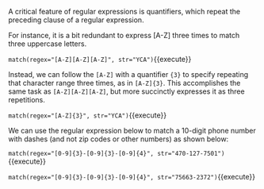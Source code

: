 A critical feature of regular expressions is quantifiers, which repeat the preceding clause of a regular expression.

For instance, it is a bit redundant to express [A-Z] three times to match three uppercase letters.

`match(regex="[A-Z][A-Z][A-Z]", str="YCA")`{{execute}}

Instead, we can follow the `[A-Z]` with a quantifier `{3}` to specify repeating that character range three times, as in `[A-Z]{3}`. This accomplishes the same task as `[A-Z][A-Z][A-Z]`, but more succinctly expresses it as three repetitions.

`match(regex="[A-Z]{3}", str="YCA")`{{execute}}

We can use the regular expression below to match a 10-digit phone number with dashes (and not zip codes or other numbers) as shown below: 

`match(regex="[0-9]{3}-[0-9]{3}-[0-9]{4}", str="470-127-7501")`{{execute}}

`match(regex="[0-9]{3}-[0-9]{3}-[0-9]{4}", str="75663-2372")`{{execute}}